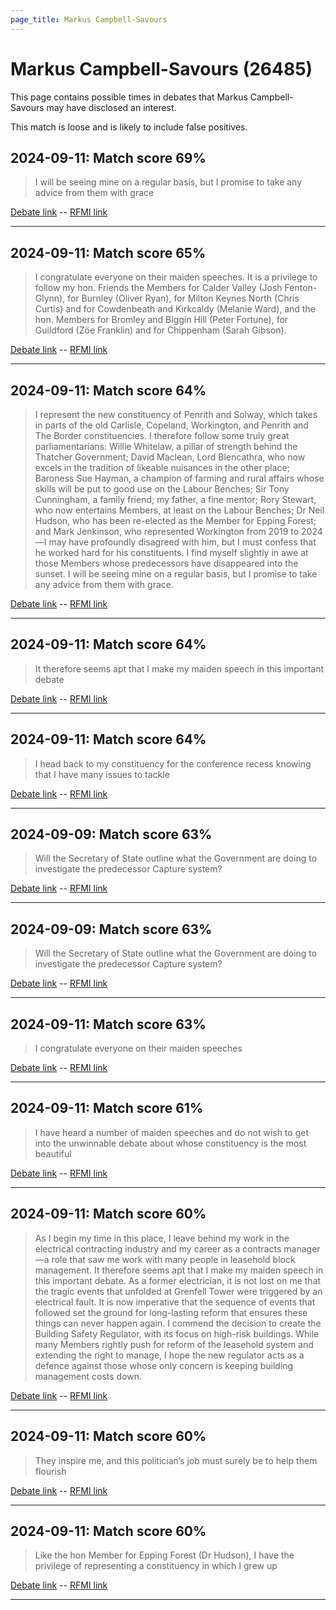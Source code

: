 ```yaml
---
page_title: Markus Campbell-Savours
---
```


# Markus Campbell-Savours  (26485)

This page contains possible times in debates that Markus Campbell-Savours may have disclosed an interest.

This match is loose and is likely to include false positives. 



## 2024-09-11: Match score 69%

>I will be seeing mine on a regular basis, but I promise to take any advice from them with grace

[Debate link](https://www.theyworkforyou.com/debates/?id=2024-09-11b.897.1)  --  [RFMI link](https://www.theyworkforyou.com/mp/26485/register)


---



## 2024-09-11: Match score 65%

>I congratulate everyone on their maiden speeches. It is a privilege to follow my hon. Friends the Members for Calder Valley (Josh Fenton-Glynn), for Burnley (Oliver Ryan), for Milton Keynes North (Chris Curtis) and for Cowdenbeath and Kirkcaldy (Melanie Ward), and the hon. Members for Bromley and Biggin Hill (Peter Fortune), for Guildford (Zöe Franklin) and for Chippenham (Sarah Gibson).

[Debate link](https://www.theyworkforyou.com/debates/?id=2024-09-11b.897.1)  --  [RFMI link](https://www.theyworkforyou.com/mp/26485/register)


---



## 2024-09-11: Match score 64%

>I represent the new constituency of Penrith and Solway, which takes in parts of the old Carlisle, Copeland, Workington, and Penrith and The Border constituencies. I therefore follow some truly great parliamentarians: Willie Whitelaw, a pillar of strength behind the Thatcher Government; David Maclean, Lord Blencathra, who now excels in the tradition of likeable nuisances in the other place; Baroness Sue Hayman, a champion of farming and rural affairs whose skills will be put to good use on the Labour Benches; Sir Tony Cunningham, a family friend; my father, a fine mentor; Rory Stewart, who now entertains Members, at least on the Labour Benches; Dr Neil Hudson, who has been re-elected as the Member for Epping Forest; and Mark Jenkinson, who represented Workington from 2019 to 2024—I may have profoundly disagreed with him, but I must confess that he worked hard for his constituents. I find myself slightly in awe at those Members whose predecessors have disappeared into the sunset. I will be seeing mine on a regular basis, but I promise to take any advice from them with grace.

[Debate link](https://www.theyworkforyou.com/debates/?id=2024-09-11b.897.1)  --  [RFMI link](https://www.theyworkforyou.com/mp/26485/register)


---



## 2024-09-11: Match score 64%

>It therefore seems apt that I make my maiden speech in this important debate

[Debate link](https://www.theyworkforyou.com/debates/?id=2024-09-11b.897.1)  --  [RFMI link](https://www.theyworkforyou.com/mp/26485/register)


---



## 2024-09-11: Match score 64%

>I head back to my constituency for the conference recess knowing that I have many issues to tackle

[Debate link](https://www.theyworkforyou.com/debates/?id=2024-09-11b.897.1)  --  [RFMI link](https://www.theyworkforyou.com/mp/26485/register)


---



## 2024-09-09: Match score 63%

>Will the Secretary of State outline what the Government are doing to investigate the predecessor Capture system?

[Debate link](https://www.theyworkforyou.com/debates/?id=2024-09-09b.592.0)  --  [RFMI link](https://www.theyworkforyou.com/mp/26485/register)


---



## 2024-09-09: Match score 63%

>Will the Secretary of State outline what the Government are doing to investigate the predecessor Capture system?

[Debate link](https://www.theyworkforyou.com/debates/?id=2024-09-09b.592.0)  --  [RFMI link](https://www.theyworkforyou.com/mp/26485/register)


---



## 2024-09-11: Match score 63%

>I congratulate everyone on their maiden speeches

[Debate link](https://www.theyworkforyou.com/debates/?id=2024-09-11b.897.1)  --  [RFMI link](https://www.theyworkforyou.com/mp/26485/register)


---



## 2024-09-11: Match score 61%

>I have heard a number of maiden speeches and do not wish to get into the unwinnable debate about whose constituency is the most beautiful

[Debate link](https://www.theyworkforyou.com/debates/?id=2024-09-11b.897.1)  --  [RFMI link](https://www.theyworkforyou.com/mp/26485/register)


---



## 2024-09-11: Match score 60%

>As I begin my time in this place, I leave behind my work in the electrical contracting industry and my career as a contracts manager—a role that saw me work with many people in leasehold block management. It therefore seems apt that I make my maiden speech in this important debate. As a former electrician, it is not lost on me that the tragic events that unfolded at Grenfell Tower were triggered by an electrical fault. It is now imperative that the sequence of events that followed set the ground for long-lasting reform that ensures these  things can never happen again. I commend the decision to create the Building Safety Regulator, with its focus on high-risk buildings. While many Members rightly push for reform of the leasehold system and extending the right to manage, I hope the new regulator acts as a defence against those whose only concern is keeping building management costs down.

[Debate link](https://www.theyworkforyou.com/debates/?id=2024-09-11b.897.1)  --  [RFMI link](https://www.theyworkforyou.com/mp/26485/register)


---



## 2024-09-11: Match score 60%

>They inspire me, and this politician’s job must surely be to help them flourish

[Debate link](https://www.theyworkforyou.com/debates/?id=2024-09-11b.897.1)  --  [RFMI link](https://www.theyworkforyou.com/mp/26485/register)


---



## 2024-09-11: Match score 60%

>Like the hon Member for Epping Forest (Dr Hudson), I have the privilege of representing a constituency in which I grew up

[Debate link](https://www.theyworkforyou.com/debates/?id=2024-09-11b.897.1)  --  [RFMI link](https://www.theyworkforyou.com/mp/26485/register)


---

